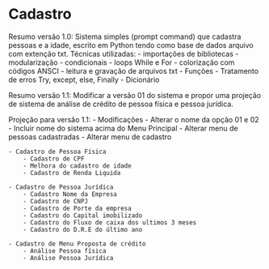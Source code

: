 # Cadastro
Resumo versão 1.0:
Sistema simples (prompt command) que cadastra pessoas e a idade, escrito em Python tendo como base de dados arquivo com extenção txt. 
Técnicas utilizadas:
    - importações de bibliotecas
    - modularização
    - condicionais
    - loops While e For
    - colorização com códigos ANSCI
    - leitura e gravação de arquivos txt
    - Funções
    - Tratamento de erros Try, except, else, Finally
    - Dicionário


Resumo versão 1.1:
Modificar a versão 01 do sistema e propor uma projeção de sistema de análise de crédito de pessoa física e pessoa jurídica.

Projeção para versão 1.1:
    - Modificações
        - Alterar o nome da opção 01 e 02
        - Incluir nome do sistema acima do Menu Principal
        - Alterar menu de pessoas cadastradas
        - Alterar menu de cadastro
        
    - Cadastro de Pessoa Física
        - Cadastro de CPF
        - Melhora do cadastro de idade
        - Cadastro de Renda Liquida

    - Cadastro de Pessoa Jurídica
        - Cadastro Nome da Empresa
        - Cadastro de CNPJ
        - Cadastro de Porte da empresa
        - Cadastro do Capital imobilizado
        - Cadastro do Fluxo de caixa dos ultimos 3 meses
        - Cadastro do D.R.E do último ano

    - Cadastro de Menu Proposta de crédito
        - Análise Pessoa física
        - Análise Pessoa Jurídica
